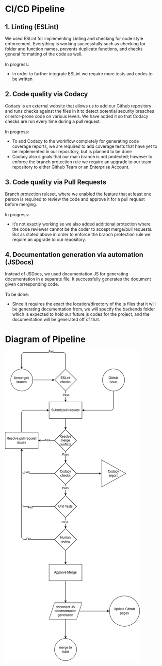 # CI/CD Pipeline 
## 1. Linting (ESLint)
We used ESLint for implementing Linting and checking for code style enforcement. Everything is working successfully such as checking for folder and function names, prevents duplicate functions, and checks general formatting of the code as well.
<br><br>
In progress:
- In order to further integrate ESLint we require more tests and codes to be written

## 2. Code quality via Codacy 
Codacy is an external website that allows us to add our Github repository and runs checks against the files in it to detect potential security breaches or error-prone code on various levels. We have added it so that Codacy checks are run every time during a pull request. 
<br><br>
In progress:
- To add Codacy to the workflow completely for generating code coverage reports, we are required to add coverage tests that have yet to be implemented in our repository, but is planned to be done
- Codacy also signals that our main branch is not protected; however to enforce the branch protection rule we require an upgrade to our team repository to either Github Team or an Enterprise Account.

## 3. Code quality via Pull Requests
Branch protection ruleset, where we enabled the feature that at least one person is required to review the code and approve it for a pull request before merging. 
<br><br>
In progress:
- It’s not exactly working so we also added additional protection where the code reviewer cannot be the coder to accept merge/pull requests. But as stated above in order to enforce the branch protection rule we require an upgrade to our repository.

## 4. Documentation generation via automation (JSDocs)
Instead of JSDocs, we used documentation.JS for generating documentation in a separate file. It successfully generates the document given corresponding code.
<br><br>
To be done:
- Since it requires the exact the location/directory of the js files that it will be generating documentation from, we will specify the backends folder which is expected to hold our future js codes for the project, and the documentation will be generated off of that.

# Diagram of Pipeline
![alt text](./phase1.drawio.png)